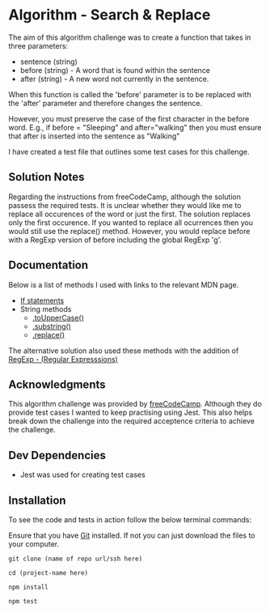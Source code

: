 # Algorithm - Search & Replace

The aim of this algorithm challenge was to create a function that takes in three parameters:

- sentence (string)
- before (string) - A word that is found within the sentence
- after (string) - A new word not currently in the sentence.

When this function is called the 'before' parameter is to be replaced with the 'after' parameter and therefore changes the sentence.

However, you must preserve the case of the first character in the before word. E.g., if before = "Sleeping" and after="walking" then you must ensure that after is inserted into the sentence as "Walking"

I have created a test file that outlines some test cases for this challenge.

## Solution Notes

Regarding the instructions from freeCodeCamp, although the solution passess the required tests. It is unclear whether they would like me to replace all occurences of the word or just the first. The solution replaces only the first occurence. If you wanted to replace all ocurrences then you would still use the replace() method. However, you would replace before with a RegExp version of before including the global RegExp 'g'.

## Documentation

Below is a list of methods I used with links to the relevant MDN page.

- [If statements](https://developer.mozilla.org/en-US/docs/Web/JavaScript/Reference/Statements/if...else)
- String methods
  - [.toUpperCase()](https://developer.mozilla.org/en-US/docs/Web/JavaScript/Reference/Global_Objects/String/toUpperCase)
  - [.substring()](https://developer.mozilla.org/en-US/docs/Web/JavaScript/Reference/Global_Objects/String/substring)
  - [.replace()](https://developer.mozilla.org/en-US/docs/Web/JavaScript/Reference/Global_Objects/String/replace)

The alternative solution also used these methods with the addition of [RegExp - (Regular Expresssions)](https://developer.mozilla.org/en-US/docs/Web/JavaScript/Guide/Regular_Expressions)

## Acknowledgments

This algorithm challenge was provided by [freeCodeCamp](https://www.freecodecamp.org/learn/javascript-algorithms-and-data-structures). Although they do provide test cases I wanted to keep practising using Jest. This also helps break down the challenge into the required acceptence criteria to achieve the challenge.

## Dev Dependencies

- Jest was used for creating test cases

## Installation

To see the code and tests in action follow the below terminal commands:

Ensure that you have [Git](https://git-scm.com/) installed. If not you can just download the files to your computer.

```
git clone (name of repo url/ssh here)
```

```
cd (project-name here)
```

```
npm install
```

```
npm test
```
